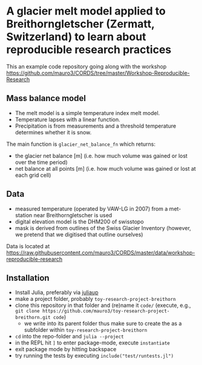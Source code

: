 # A glacier melt model applied to Breithorngletscher (Zermatt, Switzerland) to learn about reproducible research practices

This an example code repository going along with the workshop https://github.com/mauro3/CORDS/tree/master/Workshop-Reproducible-Research

## Mass balance model

- The melt model is a simple temperature index melt model.
- Temperature lapses with a linear function.
- Precipitation is from measurements and a threshold temperature determines whether it is snow.

The main function is `glacier_net_balance_fn` which returns:
- the glacier net balance [m] (i.e. how much volume was gained or lost
  over the time period)
- net balance at all points [m] (i.e. how much volume was gained or
  lost at each grid cell)


## Data

- measured temperature (operated by VAW-LG in 2007) from a met-station near Breithorngletscher is used
- digital elevation model is the DHM200 of swisstopo
- mask is derived from outlines of the Swiss Glacier Inventory (however, we pretend that we digitised that outline ourselves)

Data is located at https://raw.githubusercontent.com/mauro3/CORDS/master/data/workshop-reproducible-research

## Installation

- Install Julia, preferably via [juliaup](https://github.com/JuliaLang/juliaup)
- make a project folder, probably `toy-research-project-breithorn`
- clone this repository in that folder and (re)name it `code/` (execute, e.g., `git clone https://github.com/mauro3/toy-research-project-breithorn.git code`)
  - we write into its parent folder thus make sure to create the as a subfolder within `toy-research-project-breithorn`
- `cd` into the repo-folder and `julia --project`
- in the REPL hit `]` to enter package-mode, execute `instantiate`
- exit package mode by hitting backspace
- try running the tests by executing `include("test/runtests.jl")`
